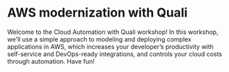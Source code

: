 # AWS modernization with Quali

Welcome to the Cloud Automation with Quali workshop!
In this workshop, we'll use a simple approach to modeling and deploying complex applications in AWS, which increases your developer’s productivity with self-service and DevOps-ready integrations, and controls your cloud costs through automation.
Have fun!
